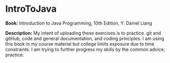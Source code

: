 # IntroToJava
**Book:** Introduction to Java Programming, 10th Edition, Y. Daniel Liang

**Description:** My intent of uploading these exercises is to practice .git and gitHub, code and general documentation, and coding principles. I am using this book in my course material but college limits exposure due to time constraints. I am trying to further progress my skills by the common advice; practice.

